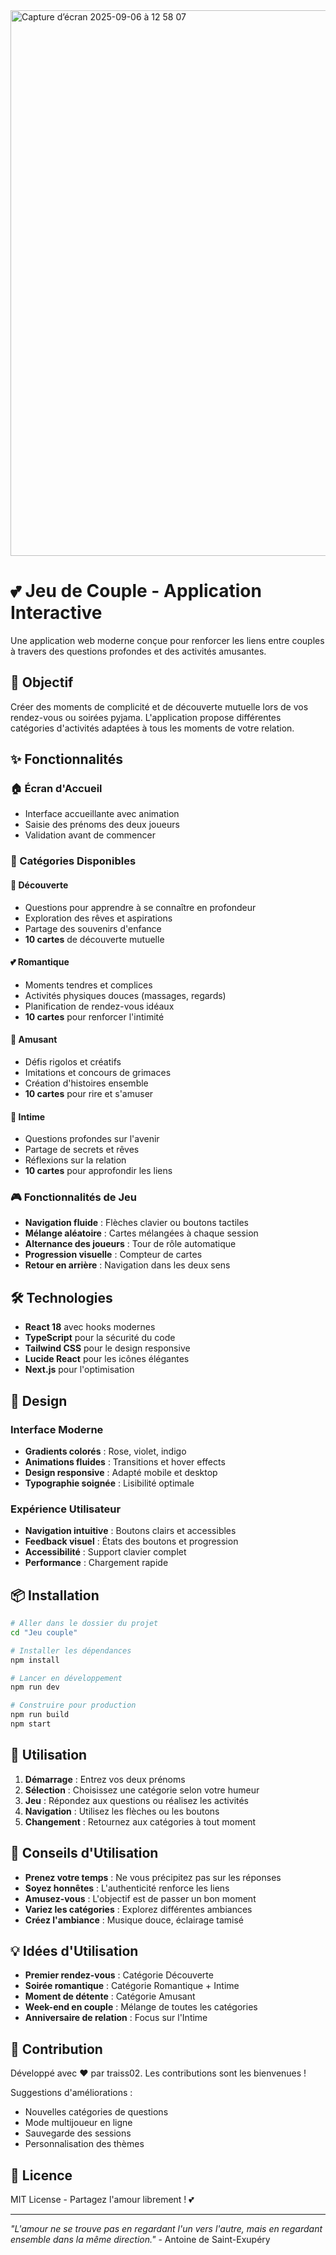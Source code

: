 
<img width="1044" height="873" alt="Capture d’écran 2025-09-06 à 12 58 07" src="https://github.com/user-attachments/assets/54c5204c-5d9d-43cd-ac57-9625bf39b51b" />

# 💕 Jeu de Couple - Application Interactive

Une application web moderne conçue pour renforcer les liens entre couples à travers des questions profondes et des activités amusantes.

## 🎯 Objectif

Créer des moments de complicité et de découverte mutuelle lors de vos rendez-vous ou soirées pyjama. L'application propose différentes catégories d'activités adaptées à tous les moments de votre relation.

## ✨ Fonctionnalités

### 🏠 Écran d'Accueil
- Interface accueillante avec animation
- Saisie des prénoms des deux joueurs
- Validation avant de commencer

### 🎨 Catégories Disponibles

#### 💫 Découverte
- Questions pour apprendre à se connaître en profondeur
- Exploration des rêves et aspirations
- Partage des souvenirs d'enfance
- **10 cartes** de découverte mutuelle

#### 💕 Romantique  
- Moments tendres et complices
- Activités physiques douces (massages, regards)
- Planification de rendez-vous idéaux
- **10 cartes** pour renforcer l'intimité

#### 🎉 Amusant
- Défis rigolos et créatifs
- Imitations et concours de grimaces
- Création d'histoires ensemble
- **10 cartes** pour rire et s'amuser

#### 🌙 Intime
- Questions profondes sur l'avenir
- Partage de secrets et rêves
- Réflexions sur la relation
- **10 cartes** pour approfondir les liens

### 🎮 Fonctionnalités de Jeu

- **Navigation fluide** : Flèches clavier ou boutons tactiles
- **Mélange aléatoire** : Cartes mélangées à chaque session
- **Alternance des joueurs** : Tour de rôle automatique
- **Progression visuelle** : Compteur de cartes
- **Retour en arrière** : Navigation dans les deux sens

## 🛠️ Technologies

- **React 18** avec hooks modernes
- **TypeScript** pour la sécurité du code
- **Tailwind CSS** pour le design responsive
- **Lucide React** pour les icônes élégantes
- **Next.js** pour l'optimisation

## 🎨 Design

### Interface Moderne
- **Gradients colorés** : Rose, violet, indigo
- **Animations fluides** : Transitions et hover effects
- **Design responsive** : Adapté mobile et desktop
- **Typographie soignée** : Lisibilité optimale

### Expérience Utilisateur
- **Navigation intuitive** : Boutons clairs et accessibles
- **Feedback visuel** : États des boutons et progression
- **Accessibilité** : Support clavier complet
- **Performance** : Chargement rapide

## 📦 Installation

```bash
# Aller dans le dossier du projet
cd "Jeu couple"

# Installer les dépendances
npm install

# Lancer en développement
npm run dev

# Construire pour production
npm run build
npm start
```

## 🎯 Utilisation

1. **Démarrage** : Entrez vos deux prénoms
2. **Sélection** : Choisissez une catégorie selon votre humeur
3. **Jeu** : Répondez aux questions ou réalisez les activités
4. **Navigation** : Utilisez les flèches ou les boutons
5. **Changement** : Retournez aux catégories à tout moment

## 🌟 Conseils d'Utilisation

- **Prenez votre temps** : Ne vous précipitez pas sur les réponses
- **Soyez honnêtes** : L'authenticité renforce les liens
- **Amusez-vous** : L'objectif est de passer un bon moment
- **Variez les catégories** : Explorez différentes ambiances
- **Créez l'ambiance** : Musique douce, éclairage tamisé

## 💡 Idées d'Utilisation

- **Premier rendez-vous** : Catégorie Découverte
- **Soirée romantique** : Catégorie Romantique + Intime
- **Moment de détente** : Catégorie Amusant
- **Week-end en couple** : Mélange de toutes les catégories
- **Anniversaire de relation** : Focus sur l'Intime

## 🤝 Contribution

Développé avec ❤️ par traiss02. Les contributions sont les bienvenues ! 

Suggestions d'améliorations :
- Nouvelles catégories de questions
- Mode multijoueur en ligne
- Sauvegarde des sessions
- Personnalisation des thèmes

## 📄 Licence

MIT License - Partagez l'amour librement ! 💕

---

*"L'amour ne se trouve pas en regardant l'un vers l'autre, mais en regardant ensemble dans la même direction."* - Antoine de Saint-Exupéry
